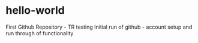 # hello-world
First Github Repository - TR testing
Initial run of github - account setup and run through of functionality
